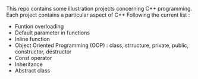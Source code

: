 This repo contains some illustration projects concerning C++ programming.
Each project contains a particular aspect of C++
Following the current list : 

- Funtion overloading
- Default parameter in functions
- Inline function
- Object Oriented Programming (OOP) : class, strructure, private, public, constructor, destructor
- Const operator
- Inheritance
- Abstract class